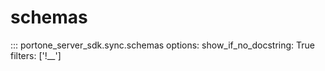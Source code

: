 # schemas

::: portone_server_sdk.sync.schemas
    options:
        show_if_no_docstring: True
        filters: ['!__']